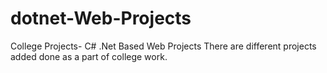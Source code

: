 # dotnet-Web-Projects
College Projects- C# .Net Based Web Projects
There are different projects added done as a part of college work.

